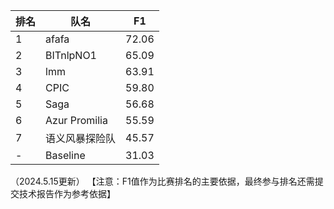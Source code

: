 | 排名 | 队名     | F1    |
| ---- | -------- | ----- |
| 1    | afafa    | 72.06 |
| 2    | BITnlpNO1| 65.09 |
| 3    | lmm      | 63.91 |
| 4    | CPIC     | 59.80 |
| 5    | Saga     | 56.68 |
| 6    | Azur Promilia     | 55.59 |
| 7    | 语义风暴探险队| 45.57 |
| -    | Baseline | 31.03 |

（2024.5.15更新）
【注意：F1值作为比赛排名的主要依据，最终参与排名还需提交技术报告作为参考依据】
